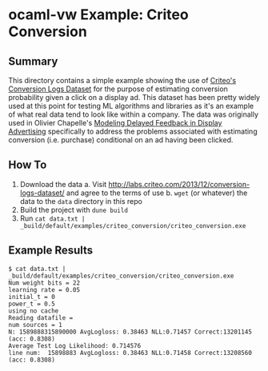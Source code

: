 # ocaml-vw Example: Criteo Conversion

## Summary
This directory contains a simple example showing the use of [Criteo's Conversion Logs Dataset](https://labs.criteo.com/2014/08/criteo-release-public-datasets/)
for the purpose of estimating conversion probability given a click on a display ad. This dataset has been pretty widely
used at this point for testing ML algorithms and libraries as it's an example of what real data tend to look like
within a company.
The data was originally used in Olivier Chapelle's [Modeling Delayed Feedback in Display Advertising](http://olivier.chapelle.cc/pub/delayedConv.pdf)
specifically to address the problems associated with estimating conversion (i.e. purchase) conditional on an ad having been clicked.

## How To
1. Download the data
  a. Visit http://labs.criteo.com/2013/12/conversion-logs-dataset/ and agree to the terms of use
  b. `wget` (or whatever) the data to the `data` directory in this repo
1. Build the project with `dune build`
1. Run `cat data.txt |  _build/default/examples/criteo_conversion/criteo_conversion.exe`

## Example Results
```
$ cat data.txt |  _build/default/examples/criteo_conversion/criteo_conversion.exe
Num weight bits = 22
learning rate = 0.05
initial_t = 0
power_t = 0.5
using no cache
Reading datafile =
num sources = 1
N: 1589888315890000 AvgLogloss: 0.38463 NLL:0.71457 Correct:13201145 (acc: 0.8308)
Average Test Log Likelihood: 0.714576
line num:  15898883 AvgLogloss: 0.38463 NLL:0.71458 Correct:13208560 (acc: 0.8308)
```
